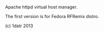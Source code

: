 
Apache httpd virtual host manager.

The first version is for Fedora RFRemix distro.

(c) 1datr 2013
